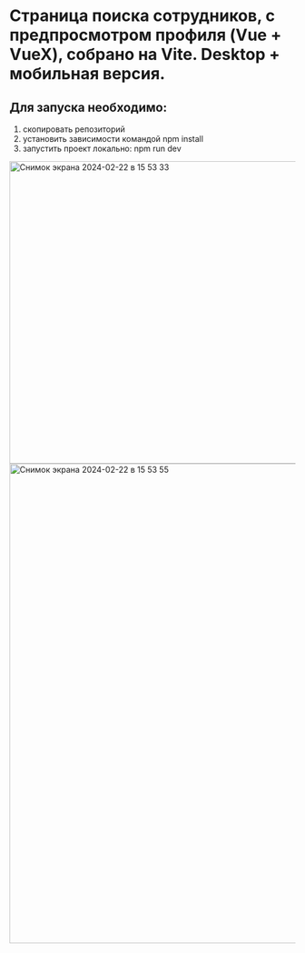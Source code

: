 # Cтраница поиска сотрудников, с предпросмотром профиля (Vue + VueX), собрано на Vite. Desktop + мобильная версия.
## Для запуска необходимо: 
1. скопировать репозиторий
2. установить зависимости командой npm install
3. запустить проект локально: npm run dev
<img width="532" alt="Снимок экрана 2024-02-22 в 15 53 33" src="https://github.com/darikomarenko/Test_Vue/assets/121871839/c5df9487-6043-43c4-be5f-97906ad7800a">
<img width="844" alt="Снимок экрана 2024-02-22 в 15 53 55" src="https://github.com/darikomarenko/Test_Vue/assets/121871839/973c6f5d-50eb-468e-85c3-5119f4cf93c5">
